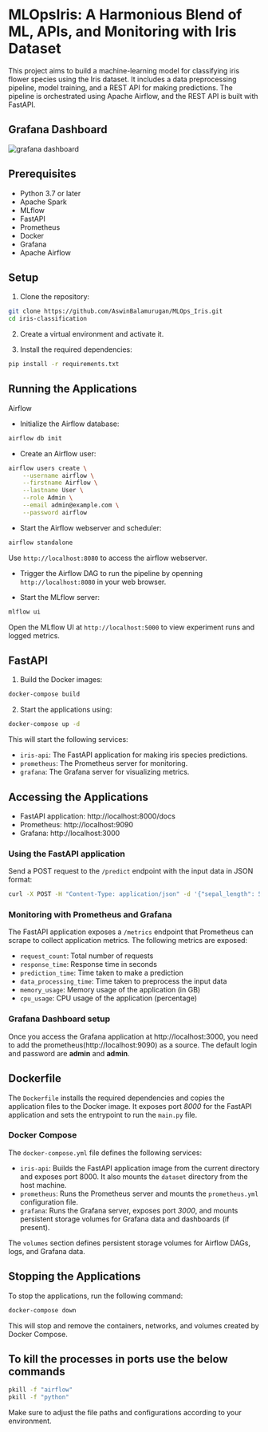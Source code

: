 # MLOpsIris: A Harmonious Blend of ML, APIs, and Monitoring with Iris Dataset

This project aims to build a machine-learning model for classifying iris flower species using the Iris dataset. It includes a data preprocessing pipeline, model training, and a REST API for making predictions. The pipeline is orchestrated using Apache Airflow, and the REST API is built with FastAPI.

## Grafana Dashboard
![grafana dashboard](https://github.com/AswinBalamurugan/MLOps_Iris/blob/main/imgs/grafana.png)

## Prerequisites

- Python 3.7 or later
- Apache Spark
- MLflow
- FastAPI
- Prometheus
- Docker
- Grafana
- Apache Airflow

## Setup

1. Clone the repository:

```bash
git clone https://github.com/AswinBalamurugan/MLOps_Iris.git
cd iris-classification
```

2. Create a virtual environment and activate it.

3. Install the required dependencies:

```bash
pip install -r requirements.txt
```

## Running the Applications
Airflow

- Initialize the Airflow database:

```bash
airflow db init
```

- Create an Airflow user:

```bash
airflow users create \
    --username airflow \
    --firstname Airflow \
    --lastname User \
    --role Admin \
    --email admin@example.com \
    --password airflow
```

- Start the Airflow webserver and scheduler:

```bash
airflow standalone
```

Use `http://localhost:8080` to access the airflow webserver.

- Trigger the Airflow DAG to run the pipeline by openning `http://localhost:8080` in your web browser.

- Start the MLflow server:

```bash
mlflow ui
```
Open the MLflow UI at `http://localhost:5000` to view experiment runs and logged metrics.

## FastAPI

1. Build the Docker images:

```bash
docker-compose build
```

2. Start the applications using:

```bash
docker-compose up -d
```

This will start the following services:

- `iris-api`: The FastAPI application for making iris species predictions.
- `prometheus`: The Prometheus server for monitoring.
- `grafana`: The Grafana server for visualizing metrics.

## Accessing the Applications

- FastAPI application: http://localhost:8000/docs
- Prometheus: http://localhost:9090
- Grafana: http://localhost:3000

### Using the FastAPI application
Send a POST request to the `/predict` endpoint with the input data in JSON format:

```bash
curl -X POST -H "Content-Type: application/json" -d '{"sepal_length": 5.1, "sepal_width": 3.5, "petal_length": 1.4, "petal_width": 0.2}' http://127.0.0.1:8000/predict
```

### Monitoring with Prometheus and Grafana
The FastAPI application exposes a `/metrics` endpoint that Prometheus can scrape to collect application metrics. 
The following metrics are exposed:

- `request_count`: Total number of requests
- `response_time`: Response time in seconds
- `prediction_time`: Time taken to make a prediction
- `data_processing_time`: Time taken to preprocess the input data
- `memory_usage`: Memory usage of the application (in GB)
- `cpu_usage`: CPU usage of the application (percentage)

### Grafana Dashboard setup
Once you access the Grafana application at http://localhost:3000, you need to add the prometheus(http://localhost:9090) as a source. 
The default login and password are **admin** and **admin**.

## Dockerfile
The `Dockerfile` installs the required dependencies and copies the application files to the Docker image. It exposes port *8000* for the FastAPI application and sets the entrypoint to run the `main.py` file.
### Docker Compose
The `docker-compose.yml` file defines the following services:

- `iris-api`: Builds the FastAPI application image from the current directory and exposes port 8000. It also mounts the `dataset` directory from the host machine.
- `prometheus`: Runs the Prometheus server and mounts the `prometheus.yml` configuration file.
- `grafana`: Runs the Grafana server, exposes port *3000*, and mounts persistent storage volumes for Grafana data and dashboards (if present).

The `volumes` section defines persistent storage volumes for Airflow DAGs, logs, and Grafana data.

## Stopping the Applications
To stop the applications, run the following command:
```bash 
docker-compose down 
```
This will stop and remove the containers, networks, and volumes created by Docker Compose.


## To kill the processes in ports use the below commands

```bash
pkill -f "airflow"
pkill -f "python"
```
Make sure to adjust the file paths and configurations according to your environment.
